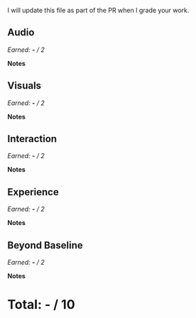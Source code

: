 I will update this file as part of the PR when I grade your work.

## Audio

_Earned:_ **-** _/ 2_

**Notes**

## Visuals

_Earned:_ **-** _/ 2_

**Notes**

## Interaction

_Earned:_ **-** _/ 2_

**Notes**

## Experience

_Earned:_ **-** _/ 2_

**Notes**

## Beyond Baseline

_Earned:_ **-** _/ 2_

**Notes**

# Total: - / 10
